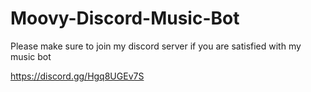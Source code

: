# Moovy-Discord-Music-Bot

Please make sure to join my discord server if you are satisfied with my music bot

https://discord.gg/Hgq8UGEv7S
